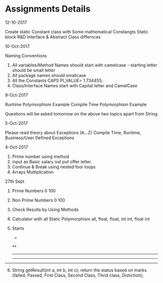 # Assignments Details


12-10-2017

Create static Constant class with Some mathematical Constangts
Static block R&D 
Interface & Abstract Class differnces


10-Oct-2017

Naming Conventions

1. All variables/Method Names should start with camelcase - starting letter should be small letter
2. All package names should smallcase
3. All the Constants CAPS PI_VALUE= 1.734455;
4. Class/Interface Names start with Capital letter and CamelCase




9-Oct-2017

Runtime Polymorphism Example
Compile Time Polymorphism Example

Questions will be asked tomorrow on the above two topics apart from String


5-Oct-2017

Please read theory about Exceptions (A...Z)
Compile Time, Runtime, Business/User Defined Exceptions



4-Oct-2017

1. Prime number using method
2. input as Basic salary out put offer letter.
3. Continue & Break using nested foor loops
4. Arrays Multiplication 



27th Sept

1. Prime Numbers 0 100
2. Non Prime Numbers 0 100
3. Check Results by Using Methods
4. Calculator with all Static Polymorphism all, float, float, int int, float int
5. Starts
    
     *
    **
   * * *
   * * * *
  * * * * *
  
 6. String getResult(int a, int b, int c);
 	return the status based on marks (failed, Passed, First Class, Second Class, Thrid class, Distiction);
 
 

   



